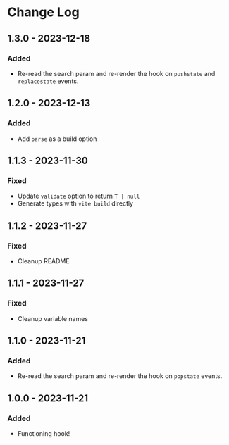 # Change Log

<!-- ## 0.0.0 - yyyy-mm-dd -->
<!---->
<!-- ### Changed -->
<!---->
<!-- ### Added -->
<!---->
<!-- ### Fixed -->

## 1.3.0 - 2023-12-18

### Added

- Re-read the search param and re-render the hook on `pushstate` and `replacestate` events.

## 1.2.0 - 2023-12-13

### Added

- Add `parse` as a build option

## 1.1.3 - 2023-11-30

### Fixed

- Update `validate` option to return `T | null`
- Generate types with `vite build` directly

## 1.1.2 - 2023-11-27

### Fixed

- Cleanup README

## 1.1.1 - 2023-11-27

### Fixed

- Cleanup variable names

## 1.1.0 - 2023-11-21

### Added

- Re-read the search param and re-render the hook on `popstate` events.

## 1.0.0 - 2023-11-21

### Added

- Functioning hook!
